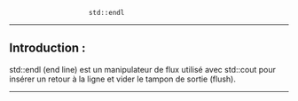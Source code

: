 						std::endl
********************************************************************************************************

Introduction :
--------------

std::endl (end line) est un manipulateur de flux utilisé avec std::cout pour insérer un retour à la ligne et vider le tampon de sortie (flush).























********************************************************************************************************
